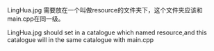 LingHua.jpg 需要放在一个叫做resource的文件夹下，这个文件夹应该和main.cpp在同一级。

LingHua.jpg should set in a catalogue which named resource,and this catalogue will in the same catalogue with main.cpp
